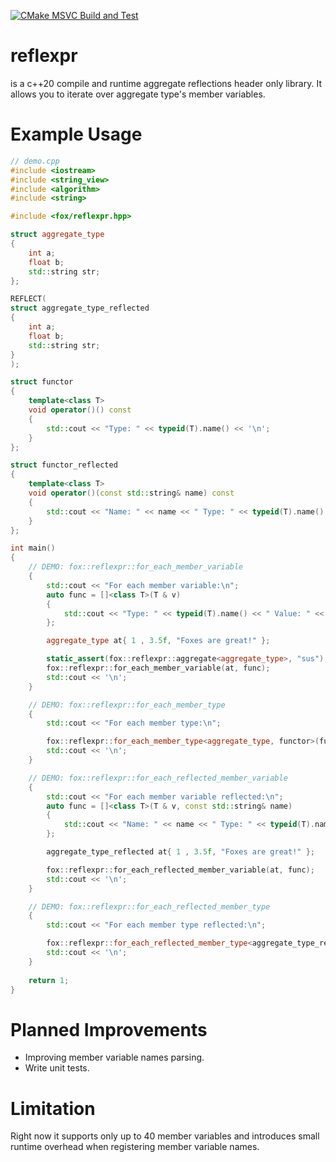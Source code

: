 [![CMake MSVC Build and Test](https://github.com/RedSkittleFox/reflexpr/actions/workflows/cmake-msvc-build.yml/badge.svg)](https://github.com/RedSkittleFox/reflexpr/actions/workflows/cmake-msvc-build.yml)

# reflexpr
is a c++20 compile and runtime aggregate reflections header only library. It allows you to iterate over aggregate type's member variables.

# Example Usage
```cpp
// demo.cpp
#include <iostream>
#include <string_view>
#include <algorithm>
#include <string>

#include <fox/reflexpr.hpp>

struct aggregate_type
{
	int a;
	float b;
	std::string str;
};

REFLECT(
struct aggregate_type_reflected
{
	int a;
	float b;
	std::string str;
}
);

struct functor
{
	template<class T>
	void operator()() const
	{
		std::cout << "Type: " << typeid(T).name() << '\n';
	}
};

struct functor_reflected
{
	template<class T>
	void operator()(const std::string& name) const
	{
		std::cout << "Name: " << name << " Type: " << typeid(T).name() << '\n';
	}
};

int main()
{
	// DEMO: fox::reflexpr::for_each_member_variable
	{
		std::cout << "For each member variable:\n";
		auto func = []<class T>(T & v)
		{
			std::cout << "Type: " << typeid(T).name() << " Value: " << v << '\n';
		};

		aggregate_type at{ 1 , 3.5f, "Foxes are great!" };

		static_assert(fox::reflexpr::aggregate<aggregate_type>, "sus");
		fox::reflexpr::for_each_member_variable(at, func);
		std::cout << '\n';
	}

	// DEMO: fox::reflexpr::for_each_member_type
	{
		std::cout << "For each member type:\n";

		fox::reflexpr::for_each_member_type<aggregate_type, functor>(functor{});
		std::cout << '\n';
	}

	// DEMO: fox::reflexpr::for_each_reflected_member_variable
	{
		std::cout << "For each member variable reflected:\n";
		auto func = []<class T>(T & v, const std::string& name)
		{
			std::cout << "Name: " << name << " Type: " << typeid(T).name() << " Value: " << v << '\n';
		};

		aggregate_type_reflected at{ 1 , 3.5f, "Foxes are great!" };

		fox::reflexpr::for_each_reflected_member_variable(at, func);
		std::cout << '\n';
	}

	// DEMO: fox::reflexpr::for_each_reflected_member_type
	{
		std::cout << "For each member type reflected:\n";

		fox::reflexpr::for_each_reflected_member_type<aggregate_type_reflected, functor_reflected>(functor_reflected{});
		std::cout << '\n';
	}
	
	return 1;
}
```

# Planned Improvements
*	Improving member variable names parsing.
*	Write unit tests.
	
# Limitation
Right now it supports only up to 40 member variables and introduces small runtime overhead when registering member variable names.
